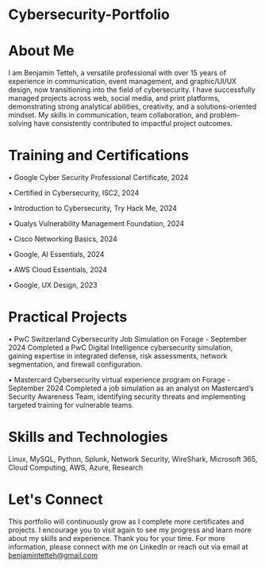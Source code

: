# Cybersecurity-Portfolio


# About Me
I am Benjamin Tetteh, a versatile professional with over 15 years of experience in communication, event management, and graphic/UI/UX design, now transitioning into the field of cybersecurity. I have successfully managed projects across web, social media, and print platforms, demonstrating strong analytical abilities, creativity, and a solutions-oriented mindset. My skills in communication, team collaboration, and problem-solving have consistently contributed to impactful project outcomes.


# Training and Certifications

•	Google Cyber Security Professional Certificate, 2024

•	Certified in Cybersecurity, ISC2, 2024

•	Introduction to Cybersecurity, Try Hack Me, 2024

•	Qualys Vulnerability Management Foundation, 2024

•	Cisco Networking Basics, 2024

•	Google, AI Essentials, 2024

•	AWS Cloud Essentials, 2024

•	Google, UX Design, 2023


# Practical Projects
•	PwC Switzerland Cybersecurity Job Simulation on Forage - September 2024
  Completed a PwC Digital Intelligence cybersecurity simulation, gaining expertise in integrated defense, risk assessments, network segmentation, and firewall configuration.

•	Mastercard Cybersecurity virtual experience program on Forage - September 2024
  Completed a job simulation as an analyst on Mastercard’s Security Awareness Team, identifying security threats and implementing targeted training for vulnerable teams.


# Skills and Technologies
Linux, MySQL, Python, Splunk, Network Security, WireShark, Microsoft 365, Cloud Computing, AWS, Azure, Research


# Let's Connect
This portfolio will continuously grow as I complete more certificates and projects. I encourage you to visit again to see my progress and learn more about my skills and experience. Thank you for your time. For more information, please connect with me on LinkedIn or reach out via email at benjamintetteh@gmail.com


